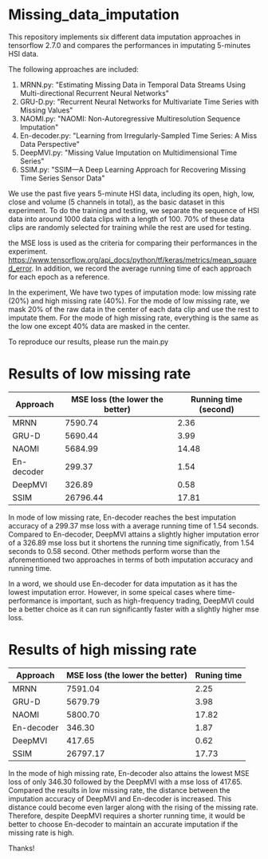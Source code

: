 # Missing_data_imputation

This repository implements six different data imputation approaches in tensorflow 2.7.0 and compares the performances in imputating 5-minutes HSI data. 

The following approaches are included:
1. MRNN.py: "Estimating Missing Data in Temporal Data Streams Using Multi-directional Recurrent Neural Networks"
2. GRU-D.py: "Recurrent Neural Networks for Multivariate Time Series with Missing Values"
3. NAOMI.py: "NAOMI: Non-Autoregressive Multiresolution Sequence Imputation"
4. En-decoder.py: "Learning from Irregularly-Sampled Time Series: A Miss Data Perspective"
5. DeepMVI.py: "Missing Value Imputation on Multidimensional Time Series"
6. SSIM.py: "SSIM—A Deep Learning Approach for Recovering Missing Time Series Sensor Data"

We use the past five years 5-minute HSI data, including its open, high, low, close and volume (5 channels in total), as the basic dataset in this experiment. To do the training and testing, we separate the sequence of HSI data into around 1000 data clips with a length of 100. 70% of these data clips are randomly selected for training while the rest are used for testing. 

the MSE loss is used as the criteria for comparing their performances in the experiment. https://www.tensorflow.org/api_docs/python/tf/keras/metrics/mean_squared_error.
In addition, we record the average running time of each approach for each epoch as a reference.

In the experiment, We have two types of imputation mode: low missing rate (20%) and high missing rate (40%). For the mode of low missing rate, we mask 20% of the raw data in the center of each data clip and use the rest to imputate them. For the mode of high missing rate, everything is the same as the low one except 40% data are masked in the center. 

To reproduce our results, please run the main.py

# Results of low missing rate


| Approach  | MSE loss (the lower the better) |  Running time (second) |
| ------------- | ------------- | ---------- |
| MRNN  | 7590.74  | 2.36  |
| GRU-D  | 5690.44  | 3.99  |
| NAOMI  | 5684.99  | 14.48  |
| En-decoder  | 299.37 | 1.54  |
| DeepMVI  | 326.89  | 0.58  |
| SSIM  | 26796.44  | 17.81  |

In mode of low missing rate, En-decoder reaches the best imputation accuracy of a 299.37 mse loss with a average running time of 1.54 seconds. Compared to En-decoder, DeepMVI attains a slightly higher imputation error of a 326.89 mse loss but it shortens the running time significatly, from 1.54 seconds to 0.58 second. Other methods perform worse than the aforementioned two approaches in terms of both imputation accuracy and running time.

In a word, we should use En-decoder for data imputation as it has the lowest imputation error. However, in some speical cases where time-performance is important, such as high-frequency trading, DeepMVI could be a better choice as it can run significantly faster with a slightly higher mse loss.

# Results of high missing rate


| Approach  | MSE loss (the lower the better) |  Runing time |
| ------------- | ------------- | -----------|
| MRNN  | 7591.04  | 2.25  |
| GRU-D  | 5679.79  | 3.98  |
| NAOMI  | 5800.70  | 17.82  |
| En-decoder  | 346.30  | 1.87  |
| DeepMVI  | 417.65  | 0.62  |
| SSIM  | 26797.17  | 17.73  |

In the mode of high missing rate, En-decoder also attains the lowest MSE loss of only 346.30 followed by the DeepMVI with a mse loss of 417.65. Compared the results in low missing rate, the distance between the imputation accuracy of DeepMVI and En-decoder is increased. This distance could become even larger along with the rising of the missing rate. Therefore, despite DeepMVI requires a shorter running time, it would be better to choose En-decoder to maintain an accurate imputation if the missing rate is high.

Thanks!
